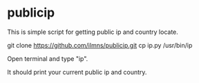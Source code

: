 # publicip
This is simple script for getting public ip and country locate.

git clone https://github.com/ilmns/publicip.git
cp ip.py /usr/bin/ip

Open terminal and type "ip".

It should print your current public ip and country.
